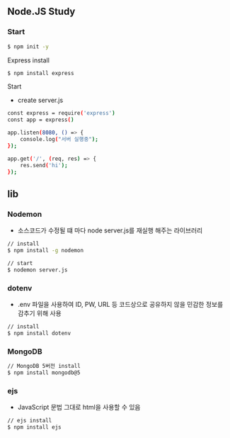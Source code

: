 ## Node.JS Study

### Start
```bash
$ npm init -y
```

Express install
```bash
$ npm install express
```

Start
- create server.js
```bash
const express = require('express')
const app = express()

app.listen(8080, () => {
    console.log("서버 실행중");
});

app.get('/', (req, res) => {
    res.send('hi');
});
```

## lib
### Nodemon
- 소스코드가 수정될 떄 마다 node server.js를 재실행 해주는 라이브러리
```bash
// install
$ npm install -g nodemon

// start
$ nodemon server.js
```

### dotenv
- .env 파일을 사용하여 ID, PW, URL 등 코드상으로 공유하지 않을 민감한 정보를 감추기 위해 사용
```bash
// install
$ npm install dotenv
```

### MongoDB
```bash
// MongoDB 5버전 install
$ npm install mongodb@5
```

### ejs
- JavaScript 문법 그대로 html을 사용할 수 있음
```bash
// ejs install
$ npm install ejs
```